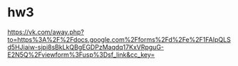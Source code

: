 # hw3
https://vk.com/away.php?to=https%3A%2F%2Fdocs.google.com%2Fforms%2Fd%2Fe%2F1FAIpQLSd5HJiaiw-sjpi8sBkLkQBgEGDPzMaqdq17KxVRpguG-E2N5Q%2Fviewform%3Fusp%3Dsf_link&cc_key=
